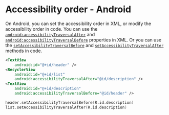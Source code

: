# Accessibility order - Android

On Android, you can set the accessibility order in XML, or modify the accessibility order in code. You can use the [`android:accessibilityTraversalAfter`](https://developer.android.com/reference/android/view/View#attr_android:accessibilityTraversalAfter) and [`android:accessibilityTraversalBefore`](accessibilityTraversalBefore) properties in XML. Or you can use the [`setAccessibilityTraversalBefore`](https://developer.android.com/reference/android/view/View#setAccessibilityTraversalBefore(int)) and [`setAccessibilityTraversalAfter`](https://developer.android.com/reference/android/view/View#setAccessibilityTraversalAfter(int)) methods in code.

```xml
<TextView
    android:id="@+id/header" />
<RecyclerView
    android:id="@+id/list"
    android:accessibilityTraversalAfter="@id/description" />
<TextView
    android:id="@+id/description"
    android:accessibilityTraversalBefore="@id/header" />
```

```kotlin
header.setAccessibilityTraversalBefore(R.id.description)
list.setAccessibilityTraversalAfter(R.id.description)
```

